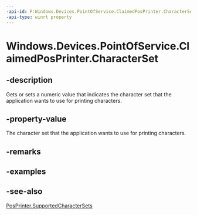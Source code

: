 ----api-id: P:Windows.Devices.PointOfService.ClaimedPosPrinter.CharacterSet
-api-type: winrt property
---<!-- Property syntaxpublic uint CharacterSet { get;  set; }--># Windows.Devices.PointOfService.ClaimedPosPrinter.CharacterSet## -descriptionGets or sets a numeric value that indicates the character set that the application wants to use for printing characters.## -property-valueThe character set that the application wants to use for printing characters.## -remarks## -examples## -see-also[PosPrinter.SupportedCharacterSets](posprinter_supportedcharactersets.md)